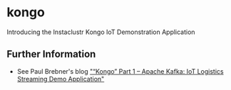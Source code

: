 # kongo
Introducing the Instaclustr Kongo IoT Demonstration Application

## Further Information
- See Paul Brebner's blog ["“Kongo” Part 1 – Apache Kafka: IoT Logistics Streaming Demo Application"](https://www.instaclustr.com/instaclustr-kongo-iot-logistics-streaming-demo-application/)
